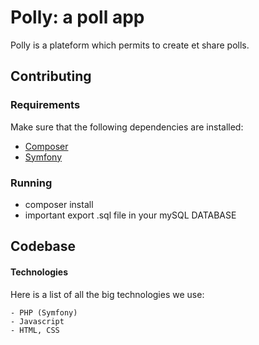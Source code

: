 # Polly: a poll app

Polly is a plateform which permits to create et share polls.


## Contributing

### Requirements

Make sure that the following dependencies are installed:
- [Composer](https://getcomposer.org/)
- [Symfony](https://symfony.com/)

### Running

- composer install
- important export .sql file in your mySQL DATABASE


## Codebase

#### Technologies
Here is a list of all the big technologies we use:

    - PHP (Symfony)
    - Javascript
    - HTML, CSS



